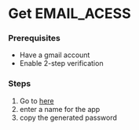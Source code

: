 # Get EMAIL_ACESS

### Prerequisites
* Have a gmail account
* Enable 2-step verification


### Steps
1. Go to [here](https://myaccount.google.com/apppasswords)
2. enter a name for the app
3. copy the generated password
